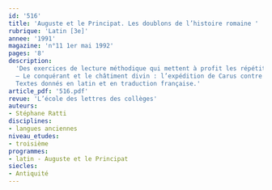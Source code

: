 ```yaml
---
id: '516'
title: 'Auguste et le Principat. Les doublons de l’histoire romaine '
rubrique: 'Latin [3e]'
annee: '1991'
magazine: 'n°11 1er mai 1992'
pages: '8'
description: 
  'Des exercices de lecture méthodique qui mettent à profit les répétitions que l’on trouve dans l’historiographie romaine…
  – Le conquérant et le châtiment divin : l’expédition de Carus contre les Perses racontée par Eutrope, Festus, Aurélius Victor et dans « L’Histoire d’Auguste ».
  Textes donnés en latin et en traduction française.'
article_pdf: '516.pdf'
revue: 'L’école des lettres des collèges'
auteurs:
- Stéphane Ratti
disciplines:
- langues anciennes
niveau_etudes:
- troisième
programmes:
- latin - Auguste et le Principat
siecles:
- Antiquité
---
```

